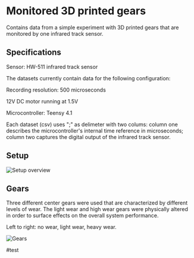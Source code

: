 # Monitored 3D printed gears
 Contains data from a simple experiment with 3D printed gears that are monitored by one infrared track sensor. 

## Specifications

Sensor: HW-511 infrared track sensor

The datasets currently contain data for the following configuration:

Recording resolution: 500 microseconds

12V DC motor running at 1.5V

Microcontroller: Teensy 4.1

Each dataset (csv) uses ";" as delimeter with two colums: column one describes the microcontroller's internal time reference in microseconds; column two captures the digital output of the infrared track sensor.


## Setup

![Setup overview](/images/setup_1.JPG)

## Gears

Three different center gears were used that are characterized by different levels of wear. The light wear and high wear gears were physically altered in order to surface effects on the overall system performance.

Left to right: no wear, light wear, heavy wear.

![Gears](/images/gears.JPG)

#test 